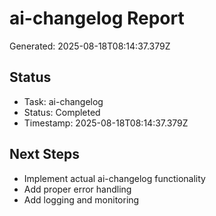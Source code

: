# ai-changelog Report

Generated: 2025-08-18T08:14:37.379Z

## Status
- Task: ai-changelog
- Status: Completed
- Timestamp: 2025-08-18T08:14:37.379Z

## Next Steps
- Implement actual ai-changelog functionality
- Add proper error handling
- Add logging and monitoring
